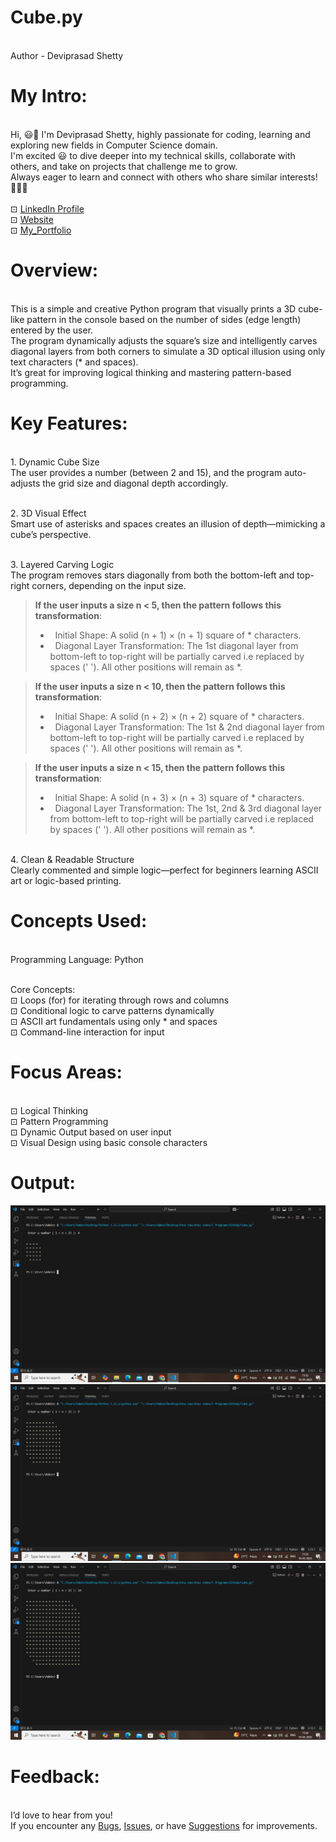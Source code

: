 # Cube.py

<br> Author - Deviprasad Shetty 
<br> 

# My Intro:

<br> Hi, 😃👋 I'm Deviprasad Shetty, highly passionate for coding, learning and exploring new fields in Computer Science domain. 
<br> I'm excited 😃 to dive deeper into my technical skills, collaborate with others, and take on projects that challenge me to grow. 
<br> Always eager to learn and connect with others who share similar interests! 🤗🧑‍💻
<br> 
<br> ⊡⁠ [LinkedIn Profile](https://www.linkedin.com/in/deviprasad-shetty-4bba49313)
<br> ⊡⁠ [Website]()
<br> ⊡⁠ [My_Portfolio](https://github.com/DeviprasadShetty9833/My_Portfolio)
<br> 

# Overview:

<br> This is a simple and creative Python program that visually prints a 3D cube-like pattern in the console based on the number of sides (edge length) entered by the user.
<br> The program dynamically adjusts the square’s size and intelligently carves diagonal layers from both corners to simulate a 3D optical illusion using only text characters (* and spaces). 
<br> It’s great for improving logical thinking and mastering pattern-based programming.
<br> 

# Key Features:

<br> 1. Dynamic Cube Size
<br> The user provides a number (between 2 and 15), and the program auto-adjusts the grid size and diagonal depth accordingly.
<br> 

<br> 2. 3D Visual Effect
<br> Smart use of asterisks and spaces creates an illusion of depth—mimicking a cube’s perspective.
<br> 

<br> 3. Layered Carving Logic
<br> The program removes stars diagonally from both the bottom-left and top-right corners, depending on the input size.
<br> 
 
> **If the user inputs a size n < 5, then the pattern follows this transformation**:
> - &nbsp; Initial Shape:
  A solid (n + 1) × (n + 1) square of * characters.
> - &nbsp; Diagonal Layer Transformation:
  The 1st diagonal layer from bottom-left to top-right will be partially carved i.e replaced by spaces (' '). All other positions will remain as *.


> **If the user inputs a size n < 10, then the pattern follows this transformation**:
> - &nbsp; Initial Shape:
A solid (n + 2) × (n + 2) square of * characters.
> - &nbsp; Diagonal Layer Transformation:
The 1st & 2nd diagonal layer from bottom-left to top-right will be partially carved i.e replaced by spaces (' '). All other positions will remain as *.


> **If the user inputs a size n < 15, then the pattern follows this transformation**:
> - &nbsp; Initial Shape:
A solid (n + 3) × (n + 3) square of * characters.
> - &nbsp; Diagonal Layer Transformation:
The 1st, 2nd & 3rd diagonal layer from bottom-left to top-right will be partially carved i.e replaced by spaces (' '). All other positions will remain as *.


<br> 4. Clean & Readable Structure
<br> Clearly commented and simple logic—perfect for beginners learning ASCII art or logic-based printing.
<br> 

# Concepts Used:

<br> Programming Language: Python 

<br> Core Concepts:
<br> ⊡⁠ Loops (for) for iterating through rows and columns
<br> ⊡⁠ Conditional logic to carve patterns dynamically
<br> ⊡⁠ ASCII art fundamentals using only * and spaces
<br> ⊡⁠ Command-line interaction for input
<br> 

# Focus Areas:

<br> ⊡⁠ Logical Thinking
<br> ⊡⁠ Pattern Programming
<br> ⊡⁠ Dynamic Output based on user input
<br> ⊡⁠ Visual Design using basic console characters

# Output:

![image alt](https://github.com/DeviprasadShetty9833/Cube.py/blob/ca05106dec46da7253039ce93ea2bbc4bdf82db0/assets/Output1.png)
![image alt](https://github.com/DeviprasadShetty9833/Cube.py/blob/ca05106dec46da7253039ce93ea2bbc4bdf82db0/assets/Output2.png)
![image alt](https://github.com/DeviprasadShetty9833/Cube.py/blob/ca05106dec46da7253039ce93ea2bbc4bdf82db0/assets/Output3.png)

# Feedback:
<br> I’d love to hear from you!
<br> If you encounter any [Bugs](https://github.com/DeviprasadShetty9833/Cube.py/blob/main/Issue_Template/Bug_report.md), [Issues](https://github.com/DeviprasadShetty9833/Cube.py/issues), or have [Suggestions](https://github.com/DeviprasadShetty9833/Cube.py/blob/main/Issue_Template/Features_report.md) for improvements.


